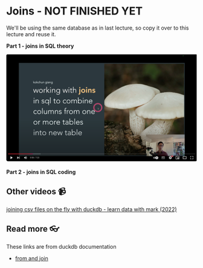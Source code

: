 # Joins - NOT FINISHED YET

We'll be using the same database as in last lecture, so copy it over to this lecture and reuse it.

**Part 1 - joins in SQL theory**

<a href="https://youtu.be/IXEC4rsINj0" target="_blank">
  <img src="https://github.com/kokchun/assets/blob/main/sql/11_joins_theory.png?raw=true" alt="joins in duckdb" width="600">
</a>

**Part 2 - joins in SQL coding**



## Other videos 📹

[joining csv files on the fly with duckdb - learn data with mark (2022)](https://www.youtube.com/watch?v=4vM-LR9Z-Fc)

## Read more 👓


These links are from duckdb documentation
- [from and join](https://duckdb.org/docs/sql/query_syntax/from.html)